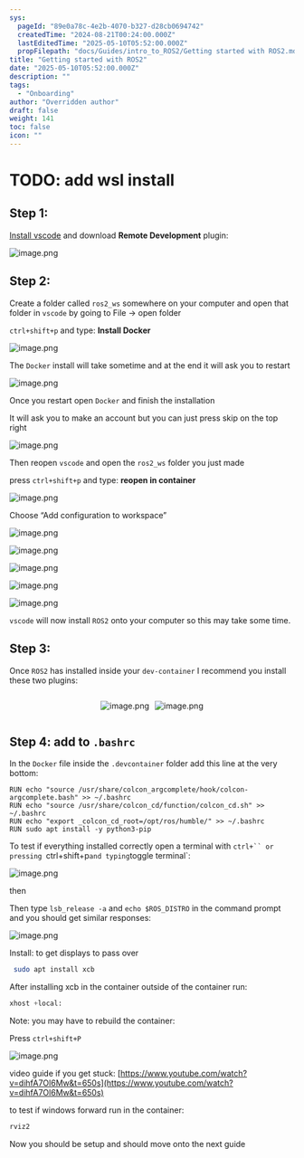 ```yaml
---
sys:
  pageId: "89e0a78c-4e2b-4070-b327-d28cb0694742"
  createdTime: "2024-08-21T00:24:00.000Z"
  lastEditedTime: "2025-05-10T05:52:00.000Z"
  propFilepath: "docs/Guides/intro_to_ROS2/Getting started with ROS2.md"
title: "Getting started with ROS2"
date: "2025-05-10T05:52:00.000Z"
description: ""
tags:
  - "Onboarding"
author: "Overridden author"
draft: false
weight: 141
toc: false
icon: ""
---
```


# TODO: add wsl install

## Step 1:

[Install vscode](https://code.visualstudio.com/download) and download **Remote Development** plugin:

![image.png](https://prod-files-secure.s3.us-west-2.amazonaws.com/d518164a-d88e-44d1-a4ee-3adb3bd8bce0/efb52993-1881-4a40-b95e-6f020334f022/image.png?X-Amz-Algorithm=AWS4-HMAC-SHA256&X-Amz-Content-Sha256=UNSIGNED-PAYLOAD&X-Amz-Credential=ASIAZI2LB466UNCIN2I7%2F20250719%2Fus-west-2%2Fs3%2Faws4_request&X-Amz-Date=20250719T070915Z&X-Amz-Expires=3600&X-Amz-Security-Token=IQoJb3JpZ2luX2VjEIX%2F%2F%2F%2F%2F%2F%2F%2F%2F%2FwEaCXVzLXdlc3QtMiJHMEUCIA6D0Smf6l61RQNBPspxbye7FsAJ%2FB87BE3soNGJ5VGjAiEA%2BvcyzQ0NkIb3AGjQChTfdAeUPx%2FjCMPKZ6J9VzINvv4qiAQInv%2F%2F%2F%2F%2F%2F%2F%2F%2F%2FARAAGgw2Mzc0MjMxODM4MDUiDBXs1tbCYoui5xGVACrcA2M3UctNFuxvKc8EX2JKymfmdg96%2BjPkgUStz4AQ8Nke41sa5xEc6g1qUhQBIje%2FMG2iVsU9TMc0FvgGipadrhhOqRc6FY1ebQT%2BwCVMPbab%2BmvDOmZL%2Bl4xh9H0oqcU40ABkzTLguYyuwoo1hIX%2Fs2vCtrZ2nFcesB4J6hSWhCeJYRgsoJlkOnN%2Bh9mmABXu244qk0A%2BaDkl2uBCNLeTDDEj5MGzXfBpl8hXEnRdMKw3EUD5R4qbjprMXbh4bcfYaTkV%2B5pW%2B6r3ukDB8N0O1cjZg%2Bz6waYwry79%2F4Zfw5jr%2BV5%2BXSv5SnVDYW9sZlJ0RRZmRaFulDvcvhJCkjE5rfg2T6PmYRYb%2BGnvVZ%2BagXBRHAPPI2B1%2BAnf8dP3m39tnc0v2VWzpBwc1Sn87nF91xKR6PWF%2BXIzlW3PyVJCQyQX4U%2Bd6R1neQrlj64FJBxZXOdMYXOVu7adgfg98HFDF5Me3rWSVZJAU0c0yTSQPIKoD5MM9K8Jyqd8RJhKBJJWwWIusvx5iqhdnWMdMzHsa8FP3Xez0jTDozXhCXQuChLPS8u4mvuBduNkPI7KYzbjSc93%2FiExNbHWDNO6M%2BfAio8HDDqN%2Bhg1V0v5ns1aqAp8YUK7ZhMzvk9rHKzMPfF7MMGOqUBKsJGFf0MpDoXaZMIBE1O24%2BMLcg69zh%2FGQe0H4Jbc%2BrQ24P8ho8pbbNsEOs2PVGPaG1gTFyGsUgqtJyPSrWndyDGtiLB5bycGM3UlSonaRdINbZ%2FQE%2FxhjcUt%2FS6Hsgd2TOCBypZJV6SQW%2F%2FjDytZ91YGogaWw4DYvz40A49FdlC%2B6KIh14xZgwoRQVKqbgM2sGHhQIixd%2B7J5glCfaHZyKnpwxY&X-Amz-Signature=c03dbbb5ccdac67861a96b01578aae23e8bca0bc7d60ba8f4faa5ffb6150c653&X-Amz-SignedHeaders=host&x-amz-checksum-mode=ENABLED&x-id=GetObject)

## Step 2:

Create a folder called `ros2_ws` somewhere on your computer and open that folder in `vscode` by going to File → open folder 

`ctrl+shift+p` and type: **Install Docker**

![image.png](https://prod-files-secure.s3.us-west-2.amazonaws.com/d518164a-d88e-44d1-a4ee-3adb3bd8bce0/2269dc0e-1cd5-47ff-bceb-c04ad9b2eab0/image.png?X-Amz-Algorithm=AWS4-HMAC-SHA256&X-Amz-Content-Sha256=UNSIGNED-PAYLOAD&X-Amz-Credential=ASIAZI2LB466UNCIN2I7%2F20250719%2Fus-west-2%2Fs3%2Faws4_request&X-Amz-Date=20250719T070915Z&X-Amz-Expires=3600&X-Amz-Security-Token=IQoJb3JpZ2luX2VjEIX%2F%2F%2F%2F%2F%2F%2F%2F%2F%2FwEaCXVzLXdlc3QtMiJHMEUCIA6D0Smf6l61RQNBPspxbye7FsAJ%2FB87BE3soNGJ5VGjAiEA%2BvcyzQ0NkIb3AGjQChTfdAeUPx%2FjCMPKZ6J9VzINvv4qiAQInv%2F%2F%2F%2F%2F%2F%2F%2F%2F%2FARAAGgw2Mzc0MjMxODM4MDUiDBXs1tbCYoui5xGVACrcA2M3UctNFuxvKc8EX2JKymfmdg96%2BjPkgUStz4AQ8Nke41sa5xEc6g1qUhQBIje%2FMG2iVsU9TMc0FvgGipadrhhOqRc6FY1ebQT%2BwCVMPbab%2BmvDOmZL%2Bl4xh9H0oqcU40ABkzTLguYyuwoo1hIX%2Fs2vCtrZ2nFcesB4J6hSWhCeJYRgsoJlkOnN%2Bh9mmABXu244qk0A%2BaDkl2uBCNLeTDDEj5MGzXfBpl8hXEnRdMKw3EUD5R4qbjprMXbh4bcfYaTkV%2B5pW%2B6r3ukDB8N0O1cjZg%2Bz6waYwry79%2F4Zfw5jr%2BV5%2BXSv5SnVDYW9sZlJ0RRZmRaFulDvcvhJCkjE5rfg2T6PmYRYb%2BGnvVZ%2BagXBRHAPPI2B1%2BAnf8dP3m39tnc0v2VWzpBwc1Sn87nF91xKR6PWF%2BXIzlW3PyVJCQyQX4U%2Bd6R1neQrlj64FJBxZXOdMYXOVu7adgfg98HFDF5Me3rWSVZJAU0c0yTSQPIKoD5MM9K8Jyqd8RJhKBJJWwWIusvx5iqhdnWMdMzHsa8FP3Xez0jTDozXhCXQuChLPS8u4mvuBduNkPI7KYzbjSc93%2FiExNbHWDNO6M%2BfAio8HDDqN%2Bhg1V0v5ns1aqAp8YUK7ZhMzvk9rHKzMPfF7MMGOqUBKsJGFf0MpDoXaZMIBE1O24%2BMLcg69zh%2FGQe0H4Jbc%2BrQ24P8ho8pbbNsEOs2PVGPaG1gTFyGsUgqtJyPSrWndyDGtiLB5bycGM3UlSonaRdINbZ%2FQE%2FxhjcUt%2FS6Hsgd2TOCBypZJV6SQW%2F%2FjDytZ91YGogaWw4DYvz40A49FdlC%2B6KIh14xZgwoRQVKqbgM2sGHhQIixd%2B7J5glCfaHZyKnpwxY&X-Amz-Signature=efd10f6f36f2d556fcb5bf9b779493d191d4364f069b379dabe995e3f9269aab&X-Amz-SignedHeaders=host&x-amz-checksum-mode=ENABLED&x-id=GetObject)

The `Docker` install will take sometime and at the end it will ask you to restart

![image.png](https://prod-files-secure.s3.us-west-2.amazonaws.com/d518164a-d88e-44d1-a4ee-3adb3bd8bce0/ed233f78-be33-4b1f-b89c-9c346c0e961e/image.png?X-Amz-Algorithm=AWS4-HMAC-SHA256&X-Amz-Content-Sha256=UNSIGNED-PAYLOAD&X-Amz-Credential=ASIAZI2LB466UNCIN2I7%2F20250719%2Fus-west-2%2Fs3%2Faws4_request&X-Amz-Date=20250719T070915Z&X-Amz-Expires=3600&X-Amz-Security-Token=IQoJb3JpZ2luX2VjEIX%2F%2F%2F%2F%2F%2F%2F%2F%2F%2FwEaCXVzLXdlc3QtMiJHMEUCIA6D0Smf6l61RQNBPspxbye7FsAJ%2FB87BE3soNGJ5VGjAiEA%2BvcyzQ0NkIb3AGjQChTfdAeUPx%2FjCMPKZ6J9VzINvv4qiAQInv%2F%2F%2F%2F%2F%2F%2F%2F%2F%2FARAAGgw2Mzc0MjMxODM4MDUiDBXs1tbCYoui5xGVACrcA2M3UctNFuxvKc8EX2JKymfmdg96%2BjPkgUStz4AQ8Nke41sa5xEc6g1qUhQBIje%2FMG2iVsU9TMc0FvgGipadrhhOqRc6FY1ebQT%2BwCVMPbab%2BmvDOmZL%2Bl4xh9H0oqcU40ABkzTLguYyuwoo1hIX%2Fs2vCtrZ2nFcesB4J6hSWhCeJYRgsoJlkOnN%2Bh9mmABXu244qk0A%2BaDkl2uBCNLeTDDEj5MGzXfBpl8hXEnRdMKw3EUD5R4qbjprMXbh4bcfYaTkV%2B5pW%2B6r3ukDB8N0O1cjZg%2Bz6waYwry79%2F4Zfw5jr%2BV5%2BXSv5SnVDYW9sZlJ0RRZmRaFulDvcvhJCkjE5rfg2T6PmYRYb%2BGnvVZ%2BagXBRHAPPI2B1%2BAnf8dP3m39tnc0v2VWzpBwc1Sn87nF91xKR6PWF%2BXIzlW3PyVJCQyQX4U%2Bd6R1neQrlj64FJBxZXOdMYXOVu7adgfg98HFDF5Me3rWSVZJAU0c0yTSQPIKoD5MM9K8Jyqd8RJhKBJJWwWIusvx5iqhdnWMdMzHsa8FP3Xez0jTDozXhCXQuChLPS8u4mvuBduNkPI7KYzbjSc93%2FiExNbHWDNO6M%2BfAio8HDDqN%2Bhg1V0v5ns1aqAp8YUK7ZhMzvk9rHKzMPfF7MMGOqUBKsJGFf0MpDoXaZMIBE1O24%2BMLcg69zh%2FGQe0H4Jbc%2BrQ24P8ho8pbbNsEOs2PVGPaG1gTFyGsUgqtJyPSrWndyDGtiLB5bycGM3UlSonaRdINbZ%2FQE%2FxhjcUt%2FS6Hsgd2TOCBypZJV6SQW%2F%2FjDytZ91YGogaWw4DYvz40A49FdlC%2B6KIh14xZgwoRQVKqbgM2sGHhQIixd%2B7J5glCfaHZyKnpwxY&X-Amz-Signature=3baa9fdf6724c47ded5a3b59c03c847ccc61c16664578335b07388dae768e347&X-Amz-SignedHeaders=host&x-amz-checksum-mode=ENABLED&x-id=GetObject)

Once you restart open `Docker` and finish the installation

It will ask you to make an account but you can just press skip on the top right

![image.png](https://prod-files-secure.s3.us-west-2.amazonaws.com/d518164a-d88e-44d1-a4ee-3adb3bd8bce0/21010ad9-1659-4fd9-9f59-9932a09b2a3d/image.png?X-Amz-Algorithm=AWS4-HMAC-SHA256&X-Amz-Content-Sha256=UNSIGNED-PAYLOAD&X-Amz-Credential=ASIAZI2LB466UNCIN2I7%2F20250719%2Fus-west-2%2Fs3%2Faws4_request&X-Amz-Date=20250719T070915Z&X-Amz-Expires=3600&X-Amz-Security-Token=IQoJb3JpZ2luX2VjEIX%2F%2F%2F%2F%2F%2F%2F%2F%2F%2FwEaCXVzLXdlc3QtMiJHMEUCIA6D0Smf6l61RQNBPspxbye7FsAJ%2FB87BE3soNGJ5VGjAiEA%2BvcyzQ0NkIb3AGjQChTfdAeUPx%2FjCMPKZ6J9VzINvv4qiAQInv%2F%2F%2F%2F%2F%2F%2F%2F%2F%2FARAAGgw2Mzc0MjMxODM4MDUiDBXs1tbCYoui5xGVACrcA2M3UctNFuxvKc8EX2JKymfmdg96%2BjPkgUStz4AQ8Nke41sa5xEc6g1qUhQBIje%2FMG2iVsU9TMc0FvgGipadrhhOqRc6FY1ebQT%2BwCVMPbab%2BmvDOmZL%2Bl4xh9H0oqcU40ABkzTLguYyuwoo1hIX%2Fs2vCtrZ2nFcesB4J6hSWhCeJYRgsoJlkOnN%2Bh9mmABXu244qk0A%2BaDkl2uBCNLeTDDEj5MGzXfBpl8hXEnRdMKw3EUD5R4qbjprMXbh4bcfYaTkV%2B5pW%2B6r3ukDB8N0O1cjZg%2Bz6waYwry79%2F4Zfw5jr%2BV5%2BXSv5SnVDYW9sZlJ0RRZmRaFulDvcvhJCkjE5rfg2T6PmYRYb%2BGnvVZ%2BagXBRHAPPI2B1%2BAnf8dP3m39tnc0v2VWzpBwc1Sn87nF91xKR6PWF%2BXIzlW3PyVJCQyQX4U%2Bd6R1neQrlj64FJBxZXOdMYXOVu7adgfg98HFDF5Me3rWSVZJAU0c0yTSQPIKoD5MM9K8Jyqd8RJhKBJJWwWIusvx5iqhdnWMdMzHsa8FP3Xez0jTDozXhCXQuChLPS8u4mvuBduNkPI7KYzbjSc93%2FiExNbHWDNO6M%2BfAio8HDDqN%2Bhg1V0v5ns1aqAp8YUK7ZhMzvk9rHKzMPfF7MMGOqUBKsJGFf0MpDoXaZMIBE1O24%2BMLcg69zh%2FGQe0H4Jbc%2BrQ24P8ho8pbbNsEOs2PVGPaG1gTFyGsUgqtJyPSrWndyDGtiLB5bycGM3UlSonaRdINbZ%2FQE%2FxhjcUt%2FS6Hsgd2TOCBypZJV6SQW%2F%2FjDytZ91YGogaWw4DYvz40A49FdlC%2B6KIh14xZgwoRQVKqbgM2sGHhQIixd%2B7J5glCfaHZyKnpwxY&X-Amz-Signature=0c93f65da468bae864ae84d1f0888d780fe1edeac5fb85bff642e919992c5ea6&X-Amz-SignedHeaders=host&x-amz-checksum-mode=ENABLED&x-id=GetObject)

Then reopen `vscode` and open the `ros2_ws` folder you just made

press `ctrl+shift+p` and type: **reopen in container**

![image.png](https://prod-files-secure.s3.us-west-2.amazonaws.com/d518164a-d88e-44d1-a4ee-3adb3bd8bce0/4e93b8c2-41ad-488c-8095-c74205196118/image.png?X-Amz-Algorithm=AWS4-HMAC-SHA256&X-Amz-Content-Sha256=UNSIGNED-PAYLOAD&X-Amz-Credential=ASIAZI2LB466UNCIN2I7%2F20250719%2Fus-west-2%2Fs3%2Faws4_request&X-Amz-Date=20250719T070915Z&X-Amz-Expires=3600&X-Amz-Security-Token=IQoJb3JpZ2luX2VjEIX%2F%2F%2F%2F%2F%2F%2F%2F%2F%2FwEaCXVzLXdlc3QtMiJHMEUCIA6D0Smf6l61RQNBPspxbye7FsAJ%2FB87BE3soNGJ5VGjAiEA%2BvcyzQ0NkIb3AGjQChTfdAeUPx%2FjCMPKZ6J9VzINvv4qiAQInv%2F%2F%2F%2F%2F%2F%2F%2F%2F%2FARAAGgw2Mzc0MjMxODM4MDUiDBXs1tbCYoui5xGVACrcA2M3UctNFuxvKc8EX2JKymfmdg96%2BjPkgUStz4AQ8Nke41sa5xEc6g1qUhQBIje%2FMG2iVsU9TMc0FvgGipadrhhOqRc6FY1ebQT%2BwCVMPbab%2BmvDOmZL%2Bl4xh9H0oqcU40ABkzTLguYyuwoo1hIX%2Fs2vCtrZ2nFcesB4J6hSWhCeJYRgsoJlkOnN%2Bh9mmABXu244qk0A%2BaDkl2uBCNLeTDDEj5MGzXfBpl8hXEnRdMKw3EUD5R4qbjprMXbh4bcfYaTkV%2B5pW%2B6r3ukDB8N0O1cjZg%2Bz6waYwry79%2F4Zfw5jr%2BV5%2BXSv5SnVDYW9sZlJ0RRZmRaFulDvcvhJCkjE5rfg2T6PmYRYb%2BGnvVZ%2BagXBRHAPPI2B1%2BAnf8dP3m39tnc0v2VWzpBwc1Sn87nF91xKR6PWF%2BXIzlW3PyVJCQyQX4U%2Bd6R1neQrlj64FJBxZXOdMYXOVu7adgfg98HFDF5Me3rWSVZJAU0c0yTSQPIKoD5MM9K8Jyqd8RJhKBJJWwWIusvx5iqhdnWMdMzHsa8FP3Xez0jTDozXhCXQuChLPS8u4mvuBduNkPI7KYzbjSc93%2FiExNbHWDNO6M%2BfAio8HDDqN%2Bhg1V0v5ns1aqAp8YUK7ZhMzvk9rHKzMPfF7MMGOqUBKsJGFf0MpDoXaZMIBE1O24%2BMLcg69zh%2FGQe0H4Jbc%2BrQ24P8ho8pbbNsEOs2PVGPaG1gTFyGsUgqtJyPSrWndyDGtiLB5bycGM3UlSonaRdINbZ%2FQE%2FxhjcUt%2FS6Hsgd2TOCBypZJV6SQW%2F%2FjDytZ91YGogaWw4DYvz40A49FdlC%2B6KIh14xZgwoRQVKqbgM2sGHhQIixd%2B7J5glCfaHZyKnpwxY&X-Amz-Signature=1312cc352367b69903339f4057670a923f701d8f941fdf07ecae0e8cadcf2207&X-Amz-SignedHeaders=host&x-amz-checksum-mode=ENABLED&x-id=GetObject)

Choose “Add configuration to workspace”

![image.png](https://prod-files-secure.s3.us-west-2.amazonaws.com/d518164a-d88e-44d1-a4ee-3adb3bd8bce0/9560b282-5060-4989-ba37-97e7b2c22476/image.png?X-Amz-Algorithm=AWS4-HMAC-SHA256&X-Amz-Content-Sha256=UNSIGNED-PAYLOAD&X-Amz-Credential=ASIAZI2LB466UNCIN2I7%2F20250719%2Fus-west-2%2Fs3%2Faws4_request&X-Amz-Date=20250719T070915Z&X-Amz-Expires=3600&X-Amz-Security-Token=IQoJb3JpZ2luX2VjEIX%2F%2F%2F%2F%2F%2F%2F%2F%2F%2FwEaCXVzLXdlc3QtMiJHMEUCIA6D0Smf6l61RQNBPspxbye7FsAJ%2FB87BE3soNGJ5VGjAiEA%2BvcyzQ0NkIb3AGjQChTfdAeUPx%2FjCMPKZ6J9VzINvv4qiAQInv%2F%2F%2F%2F%2F%2F%2F%2F%2F%2FARAAGgw2Mzc0MjMxODM4MDUiDBXs1tbCYoui5xGVACrcA2M3UctNFuxvKc8EX2JKymfmdg96%2BjPkgUStz4AQ8Nke41sa5xEc6g1qUhQBIje%2FMG2iVsU9TMc0FvgGipadrhhOqRc6FY1ebQT%2BwCVMPbab%2BmvDOmZL%2Bl4xh9H0oqcU40ABkzTLguYyuwoo1hIX%2Fs2vCtrZ2nFcesB4J6hSWhCeJYRgsoJlkOnN%2Bh9mmABXu244qk0A%2BaDkl2uBCNLeTDDEj5MGzXfBpl8hXEnRdMKw3EUD5R4qbjprMXbh4bcfYaTkV%2B5pW%2B6r3ukDB8N0O1cjZg%2Bz6waYwry79%2F4Zfw5jr%2BV5%2BXSv5SnVDYW9sZlJ0RRZmRaFulDvcvhJCkjE5rfg2T6PmYRYb%2BGnvVZ%2BagXBRHAPPI2B1%2BAnf8dP3m39tnc0v2VWzpBwc1Sn87nF91xKR6PWF%2BXIzlW3PyVJCQyQX4U%2Bd6R1neQrlj64FJBxZXOdMYXOVu7adgfg98HFDF5Me3rWSVZJAU0c0yTSQPIKoD5MM9K8Jyqd8RJhKBJJWwWIusvx5iqhdnWMdMzHsa8FP3Xez0jTDozXhCXQuChLPS8u4mvuBduNkPI7KYzbjSc93%2FiExNbHWDNO6M%2BfAio8HDDqN%2Bhg1V0v5ns1aqAp8YUK7ZhMzvk9rHKzMPfF7MMGOqUBKsJGFf0MpDoXaZMIBE1O24%2BMLcg69zh%2FGQe0H4Jbc%2BrQ24P8ho8pbbNsEOs2PVGPaG1gTFyGsUgqtJyPSrWndyDGtiLB5bycGM3UlSonaRdINbZ%2FQE%2FxhjcUt%2FS6Hsgd2TOCBypZJV6SQW%2F%2FjDytZ91YGogaWw4DYvz40A49FdlC%2B6KIh14xZgwoRQVKqbgM2sGHhQIixd%2B7J5glCfaHZyKnpwxY&X-Amz-Signature=76126f7620b3f47676e63f3d292053aa4f4abea64f63daefbbbd1c199ab059b0&X-Amz-SignedHeaders=host&x-amz-checksum-mode=ENABLED&x-id=GetObject)

![image.png](https://prod-files-secure.s3.us-west-2.amazonaws.com/d518164a-d88e-44d1-a4ee-3adb3bd8bce0/2ee63f81-886b-48e8-a553-dc6e5eac99e4/image.png?X-Amz-Algorithm=AWS4-HMAC-SHA256&X-Amz-Content-Sha256=UNSIGNED-PAYLOAD&X-Amz-Credential=ASIAZI2LB466UNCIN2I7%2F20250719%2Fus-west-2%2Fs3%2Faws4_request&X-Amz-Date=20250719T070915Z&X-Amz-Expires=3600&X-Amz-Security-Token=IQoJb3JpZ2luX2VjEIX%2F%2F%2F%2F%2F%2F%2F%2F%2F%2FwEaCXVzLXdlc3QtMiJHMEUCIA6D0Smf6l61RQNBPspxbye7FsAJ%2FB87BE3soNGJ5VGjAiEA%2BvcyzQ0NkIb3AGjQChTfdAeUPx%2FjCMPKZ6J9VzINvv4qiAQInv%2F%2F%2F%2F%2F%2F%2F%2F%2F%2FARAAGgw2Mzc0MjMxODM4MDUiDBXs1tbCYoui5xGVACrcA2M3UctNFuxvKc8EX2JKymfmdg96%2BjPkgUStz4AQ8Nke41sa5xEc6g1qUhQBIje%2FMG2iVsU9TMc0FvgGipadrhhOqRc6FY1ebQT%2BwCVMPbab%2BmvDOmZL%2Bl4xh9H0oqcU40ABkzTLguYyuwoo1hIX%2Fs2vCtrZ2nFcesB4J6hSWhCeJYRgsoJlkOnN%2Bh9mmABXu244qk0A%2BaDkl2uBCNLeTDDEj5MGzXfBpl8hXEnRdMKw3EUD5R4qbjprMXbh4bcfYaTkV%2B5pW%2B6r3ukDB8N0O1cjZg%2Bz6waYwry79%2F4Zfw5jr%2BV5%2BXSv5SnVDYW9sZlJ0RRZmRaFulDvcvhJCkjE5rfg2T6PmYRYb%2BGnvVZ%2BagXBRHAPPI2B1%2BAnf8dP3m39tnc0v2VWzpBwc1Sn87nF91xKR6PWF%2BXIzlW3PyVJCQyQX4U%2Bd6R1neQrlj64FJBxZXOdMYXOVu7adgfg98HFDF5Me3rWSVZJAU0c0yTSQPIKoD5MM9K8Jyqd8RJhKBJJWwWIusvx5iqhdnWMdMzHsa8FP3Xez0jTDozXhCXQuChLPS8u4mvuBduNkPI7KYzbjSc93%2FiExNbHWDNO6M%2BfAio8HDDqN%2Bhg1V0v5ns1aqAp8YUK7ZhMzvk9rHKzMPfF7MMGOqUBKsJGFf0MpDoXaZMIBE1O24%2BMLcg69zh%2FGQe0H4Jbc%2BrQ24P8ho8pbbNsEOs2PVGPaG1gTFyGsUgqtJyPSrWndyDGtiLB5bycGM3UlSonaRdINbZ%2FQE%2FxhjcUt%2FS6Hsgd2TOCBypZJV6SQW%2F%2FjDytZ91YGogaWw4DYvz40A49FdlC%2B6KIh14xZgwoRQVKqbgM2sGHhQIixd%2B7J5glCfaHZyKnpwxY&X-Amz-Signature=125971f3e05552ade131f6fd141ce28dc848b3f8ce2832506d6e715ba89806ce&X-Amz-SignedHeaders=host&x-amz-checksum-mode=ENABLED&x-id=GetObject)

![image.png](https://prod-files-secure.s3.us-west-2.amazonaws.com/d518164a-d88e-44d1-a4ee-3adb3bd8bce0/ae1580b2-b048-407e-aed9-b584224a7a04/image.png?X-Amz-Algorithm=AWS4-HMAC-SHA256&X-Amz-Content-Sha256=UNSIGNED-PAYLOAD&X-Amz-Credential=ASIAZI2LB466UNCIN2I7%2F20250719%2Fus-west-2%2Fs3%2Faws4_request&X-Amz-Date=20250719T070915Z&X-Amz-Expires=3600&X-Amz-Security-Token=IQoJb3JpZ2luX2VjEIX%2F%2F%2F%2F%2F%2F%2F%2F%2F%2FwEaCXVzLXdlc3QtMiJHMEUCIA6D0Smf6l61RQNBPspxbye7FsAJ%2FB87BE3soNGJ5VGjAiEA%2BvcyzQ0NkIb3AGjQChTfdAeUPx%2FjCMPKZ6J9VzINvv4qiAQInv%2F%2F%2F%2F%2F%2F%2F%2F%2F%2FARAAGgw2Mzc0MjMxODM4MDUiDBXs1tbCYoui5xGVACrcA2M3UctNFuxvKc8EX2JKymfmdg96%2BjPkgUStz4AQ8Nke41sa5xEc6g1qUhQBIje%2FMG2iVsU9TMc0FvgGipadrhhOqRc6FY1ebQT%2BwCVMPbab%2BmvDOmZL%2Bl4xh9H0oqcU40ABkzTLguYyuwoo1hIX%2Fs2vCtrZ2nFcesB4J6hSWhCeJYRgsoJlkOnN%2Bh9mmABXu244qk0A%2BaDkl2uBCNLeTDDEj5MGzXfBpl8hXEnRdMKw3EUD5R4qbjprMXbh4bcfYaTkV%2B5pW%2B6r3ukDB8N0O1cjZg%2Bz6waYwry79%2F4Zfw5jr%2BV5%2BXSv5SnVDYW9sZlJ0RRZmRaFulDvcvhJCkjE5rfg2T6PmYRYb%2BGnvVZ%2BagXBRHAPPI2B1%2BAnf8dP3m39tnc0v2VWzpBwc1Sn87nF91xKR6PWF%2BXIzlW3PyVJCQyQX4U%2Bd6R1neQrlj64FJBxZXOdMYXOVu7adgfg98HFDF5Me3rWSVZJAU0c0yTSQPIKoD5MM9K8Jyqd8RJhKBJJWwWIusvx5iqhdnWMdMzHsa8FP3Xez0jTDozXhCXQuChLPS8u4mvuBduNkPI7KYzbjSc93%2FiExNbHWDNO6M%2BfAio8HDDqN%2Bhg1V0v5ns1aqAp8YUK7ZhMzvk9rHKzMPfF7MMGOqUBKsJGFf0MpDoXaZMIBE1O24%2BMLcg69zh%2FGQe0H4Jbc%2BrQ24P8ho8pbbNsEOs2PVGPaG1gTFyGsUgqtJyPSrWndyDGtiLB5bycGM3UlSonaRdINbZ%2FQE%2FxhjcUt%2FS6Hsgd2TOCBypZJV6SQW%2F%2FjDytZ91YGogaWw4DYvz40A49FdlC%2B6KIh14xZgwoRQVKqbgM2sGHhQIixd%2B7J5glCfaHZyKnpwxY&X-Amz-Signature=4c3f50dc61eaa3c09ef9b9053685aadd8b960695cae8f3087bcd7a25650bcf0e&X-Amz-SignedHeaders=host&x-amz-checksum-mode=ENABLED&x-id=GetObject)

![image.png](https://prod-files-secure.s3.us-west-2.amazonaws.com/d518164a-d88e-44d1-a4ee-3adb3bd8bce0/53255b28-f75e-430f-b9e3-c0ac8577e42b/image.png?X-Amz-Algorithm=AWS4-HMAC-SHA256&X-Amz-Content-Sha256=UNSIGNED-PAYLOAD&X-Amz-Credential=ASIAZI2LB466UNCIN2I7%2F20250719%2Fus-west-2%2Fs3%2Faws4_request&X-Amz-Date=20250719T070915Z&X-Amz-Expires=3600&X-Amz-Security-Token=IQoJb3JpZ2luX2VjEIX%2F%2F%2F%2F%2F%2F%2F%2F%2F%2FwEaCXVzLXdlc3QtMiJHMEUCIA6D0Smf6l61RQNBPspxbye7FsAJ%2FB87BE3soNGJ5VGjAiEA%2BvcyzQ0NkIb3AGjQChTfdAeUPx%2FjCMPKZ6J9VzINvv4qiAQInv%2F%2F%2F%2F%2F%2F%2F%2F%2F%2FARAAGgw2Mzc0MjMxODM4MDUiDBXs1tbCYoui5xGVACrcA2M3UctNFuxvKc8EX2JKymfmdg96%2BjPkgUStz4AQ8Nke41sa5xEc6g1qUhQBIje%2FMG2iVsU9TMc0FvgGipadrhhOqRc6FY1ebQT%2BwCVMPbab%2BmvDOmZL%2Bl4xh9H0oqcU40ABkzTLguYyuwoo1hIX%2Fs2vCtrZ2nFcesB4J6hSWhCeJYRgsoJlkOnN%2Bh9mmABXu244qk0A%2BaDkl2uBCNLeTDDEj5MGzXfBpl8hXEnRdMKw3EUD5R4qbjprMXbh4bcfYaTkV%2B5pW%2B6r3ukDB8N0O1cjZg%2Bz6waYwry79%2F4Zfw5jr%2BV5%2BXSv5SnVDYW9sZlJ0RRZmRaFulDvcvhJCkjE5rfg2T6PmYRYb%2BGnvVZ%2BagXBRHAPPI2B1%2BAnf8dP3m39tnc0v2VWzpBwc1Sn87nF91xKR6PWF%2BXIzlW3PyVJCQyQX4U%2Bd6R1neQrlj64FJBxZXOdMYXOVu7adgfg98HFDF5Me3rWSVZJAU0c0yTSQPIKoD5MM9K8Jyqd8RJhKBJJWwWIusvx5iqhdnWMdMzHsa8FP3Xez0jTDozXhCXQuChLPS8u4mvuBduNkPI7KYzbjSc93%2FiExNbHWDNO6M%2BfAio8HDDqN%2Bhg1V0v5ns1aqAp8YUK7ZhMzvk9rHKzMPfF7MMGOqUBKsJGFf0MpDoXaZMIBE1O24%2BMLcg69zh%2FGQe0H4Jbc%2BrQ24P8ho8pbbNsEOs2PVGPaG1gTFyGsUgqtJyPSrWndyDGtiLB5bycGM3UlSonaRdINbZ%2FQE%2FxhjcUt%2FS6Hsgd2TOCBypZJV6SQW%2F%2FjDytZ91YGogaWw4DYvz40A49FdlC%2B6KIh14xZgwoRQVKqbgM2sGHhQIixd%2B7J5glCfaHZyKnpwxY&X-Amz-Signature=49d128dd804cd7cf93da5e59734fee7a97666700e54b7034f064c705b3b6e16b&X-Amz-SignedHeaders=host&x-amz-checksum-mode=ENABLED&x-id=GetObject)

![image.png](https://prod-files-secure.s3.us-west-2.amazonaws.com/d518164a-d88e-44d1-a4ee-3adb3bd8bce0/7c562767-5af9-4ffb-97d1-327bcdf4ee00/image.png?X-Amz-Algorithm=AWS4-HMAC-SHA256&X-Amz-Content-Sha256=UNSIGNED-PAYLOAD&X-Amz-Credential=ASIAZI2LB466UNCIN2I7%2F20250719%2Fus-west-2%2Fs3%2Faws4_request&X-Amz-Date=20250719T070915Z&X-Amz-Expires=3600&X-Amz-Security-Token=IQoJb3JpZ2luX2VjEIX%2F%2F%2F%2F%2F%2F%2F%2F%2F%2FwEaCXVzLXdlc3QtMiJHMEUCIA6D0Smf6l61RQNBPspxbye7FsAJ%2FB87BE3soNGJ5VGjAiEA%2BvcyzQ0NkIb3AGjQChTfdAeUPx%2FjCMPKZ6J9VzINvv4qiAQInv%2F%2F%2F%2F%2F%2F%2F%2F%2F%2FARAAGgw2Mzc0MjMxODM4MDUiDBXs1tbCYoui5xGVACrcA2M3UctNFuxvKc8EX2JKymfmdg96%2BjPkgUStz4AQ8Nke41sa5xEc6g1qUhQBIje%2FMG2iVsU9TMc0FvgGipadrhhOqRc6FY1ebQT%2BwCVMPbab%2BmvDOmZL%2Bl4xh9H0oqcU40ABkzTLguYyuwoo1hIX%2Fs2vCtrZ2nFcesB4J6hSWhCeJYRgsoJlkOnN%2Bh9mmABXu244qk0A%2BaDkl2uBCNLeTDDEj5MGzXfBpl8hXEnRdMKw3EUD5R4qbjprMXbh4bcfYaTkV%2B5pW%2B6r3ukDB8N0O1cjZg%2Bz6waYwry79%2F4Zfw5jr%2BV5%2BXSv5SnVDYW9sZlJ0RRZmRaFulDvcvhJCkjE5rfg2T6PmYRYb%2BGnvVZ%2BagXBRHAPPI2B1%2BAnf8dP3m39tnc0v2VWzpBwc1Sn87nF91xKR6PWF%2BXIzlW3PyVJCQyQX4U%2Bd6R1neQrlj64FJBxZXOdMYXOVu7adgfg98HFDF5Me3rWSVZJAU0c0yTSQPIKoD5MM9K8Jyqd8RJhKBJJWwWIusvx5iqhdnWMdMzHsa8FP3Xez0jTDozXhCXQuChLPS8u4mvuBduNkPI7KYzbjSc93%2FiExNbHWDNO6M%2BfAio8HDDqN%2Bhg1V0v5ns1aqAp8YUK7ZhMzvk9rHKzMPfF7MMGOqUBKsJGFf0MpDoXaZMIBE1O24%2BMLcg69zh%2FGQe0H4Jbc%2BrQ24P8ho8pbbNsEOs2PVGPaG1gTFyGsUgqtJyPSrWndyDGtiLB5bycGM3UlSonaRdINbZ%2FQE%2FxhjcUt%2FS6Hsgd2TOCBypZJV6SQW%2F%2FjDytZ91YGogaWw4DYvz40A49FdlC%2B6KIh14xZgwoRQVKqbgM2sGHhQIixd%2B7J5glCfaHZyKnpwxY&X-Amz-Signature=cdff00e4624dd8b225fc8e2a09c69948fe376c103139d11d7e5410e409cfb47e&X-Amz-SignedHeaders=host&x-amz-checksum-mode=ENABLED&x-id=GetObject)

`vscode` will now install `ROS2` onto your computer so this may take some time.

## Step 3:

Once `ROS2` has installed inside your `dev-container` I recommend you install these two plugins:

<div style="display: flex;flex-direction: row; column-gap:10px; max-width: 630px;justify-content: center;">
<div>

![image.png](https://prod-files-secure.s3.us-west-2.amazonaws.com/d518164a-d88e-44d1-a4ee-3adb3bd8bce0/3fc3d550-5a54-4ba1-ba6b-faa01cdb7369/image.png?X-Amz-Algorithm=AWS4-HMAC-SHA256&X-Amz-Content-Sha256=UNSIGNED-PAYLOAD&X-Amz-Credential=ASIAZI2LB466ULBIB5IO%2F20250719%2Fus-west-2%2Fs3%2Faws4_request&X-Amz-Date=20250719T070917Z&X-Amz-Expires=3600&X-Amz-Security-Token=IQoJb3JpZ2luX2VjEIX%2F%2F%2F%2F%2F%2F%2F%2F%2F%2FwEaCXVzLXdlc3QtMiJHMEUCIQCalcAjQc4XwEEv8zbNi7hOHHIRIdQkaWyVr9IDozTuywIgKOArJjpy6umbJR9cGDjgfj8Yvp8jWQa%2BpYfF8GC6N0UqiAQInv%2F%2F%2F%2F%2F%2F%2F%2F%2F%2FARAAGgw2Mzc0MjMxODM4MDUiDFojNTdefI%2Bvgs0ybircA48gx8oCQgfN6aW%2BpDCHbYYGMwssuih3XW6ZkXWpzfJwzKD7dI%2BkZqpCjIcC6aMjxco%2Bf3NB1IY8bwhJgaodCBnn1rX5DKzroRnEVH4ouGziTpJVh1sRTJexwfSPdeOorfb3OTGXd7nyEJbncwfHzGQLkOwSLoVKprfRuDKdEu1pCwaP3MBYIgHJ8vPfWhM%2FBvF8wp8eWCtmmhGcDI15%2FtsKMXHJ%2FKnAGKh9M4o7tk9RkfbAOZgHSKqT6via1Z9SAZVnb4gH1YvO%2Fq8Z5HuHtkdHXH7dHa0VmDJXN%2F11MGB%2BHGJvxccXc7QFRB%2B2HucOH%2FAoomJ6BQdiVblbrNqNUhzlV0HIBCpbM8UwQP25Lr%2FiDZN2MeZei2DRNcCvGGM1ekzKyJZUO6r3pr0eoYpl6tfr9jp9HasMEtBDqmKsdkrgJhBZ3Uu3DCCbGl6rLLVxsE86gzzpMoofd4T4HbCBmBnvj19YnmAxFeu7%2Fwba4IY%2FW4d%2BBNJaYvUj5MIkJchkci3odrRVHXJgBJAieDg%2FveQFiJNLAVSZGolR%2FR3e%2BahmzZ18iCiYm%2BoH1KeArxES4WErEyolQo8qmO4KpW33wtGuc%2Fr60LPkT8bB5RRJzOK3Eqxdo1P%2BwfafABLVMPPF7MMGOqUBBKF5u68wWJ%2Fk3tWKp17LTgDrHPhauMSplNo2L%2FtHQeNAhoW818L%2FjlRoUTPyEl9pph%2BFRxK6m%2BxGVO7yr2q4xEY1uHxiWWuRuUqdEkppgtPL0f5pMV1k5YGl%2FGnN6l1FcfJW81Rhw3ZwAcC8bNO2jEOHAlSLnLE1obDAMsUCE5CNuenE1y6ivbMaN1pr2qe7hAOM6mJFtanLkaU2y7icuKq7o1aG&X-Amz-Signature=ffa2912814b94db960f2ef058d1d5cb4b4b837be598d33d58fa7a466ba4a0ceb&X-Amz-SignedHeaders=host&x-amz-checksum-mode=ENABLED&x-id=GetObject)

</div>
<div>

![image.png](https://prod-files-secure.s3.us-west-2.amazonaws.com/d518164a-d88e-44d1-a4ee-3adb3bd8bce0/d994cc66-13c2-4093-a5a3-f84cf4601a82/image.png?X-Amz-Algorithm=AWS4-HMAC-SHA256&X-Amz-Content-Sha256=UNSIGNED-PAYLOAD&X-Amz-Credential=ASIAZI2LB4667DFGDFMH%2F20250719%2Fus-west-2%2Fs3%2Faws4_request&X-Amz-Date=20250719T070917Z&X-Amz-Expires=3600&X-Amz-Security-Token=IQoJb3JpZ2luX2VjEIX%2F%2F%2F%2F%2F%2F%2F%2F%2F%2FwEaCXVzLXdlc3QtMiJHMEUCIQD9QkHEMo7IMK8L%2B%2By0Za0sD2Ya7%2BvtMcFFUMC0EsULfAIgDwK0vYThuyprGuaNM9fyIAzSGpftXVMsuW9mfVF2YHoqiAQInv%2F%2F%2F%2F%2F%2F%2F%2F%2F%2FARAAGgw2Mzc0MjMxODM4MDUiDCuwJzWIaunExSktPCrcA8zI7bpUMdhbkFwRVroL9dzndrNny%2F3Umbs2pa4PXxwFjcZoOqQqfnm%2B0UMuYnuVtNahF%2FavApjoNtU434f8rUx%2BAH7StCB0Gez3ZilfT6k9Ho%2B7hI7dY2CJbYVYC4LwU7Ju7rVkoR25qRFZt7KZ%2BZDSbshxLVUm%2BHXLwkc8mzZ4yqB%2Ft0z1iCYisD9EHAznsO9oGO%2BS8sp1q2NKA%2FERasZq8iVC6QR2lmEf3QOzkqvDjcqgYxjU%2Frl9zxKfVSOZro0MmRBN3M5rc%2FeJPNMn1gqU%2FngmdYJaqq117yTqD3qxnVM1iUb6LqUEpYGBdikZQVRJYkFlOGE5SWFkppLEB7xeTtxdcWIv0qtBPTjAZAsxwIp2mbAUSos3NF3%2F6nMnKOijloIB9XQGUuRMeNSDdzng3sM%2FnLP9etkiAjTtUn%2BVeWs2fe5nur27CcdHAkdKeD5OP3gtbtnLQk9rnI0SWt9IdfwA1%2BcuNc33NLpMh5PPJz6AG%2BXlBHg5%2Bb1biIRhhU3BsP2%2Fu79cpPYPAESbv%2FNLWYzr%2Flf9E4rzpxBW7hWw%2B46PMpE%2Bd4QJxpyjX7fHAO67O4H%2FRuynFq%2BchipdiCmRbYWpqUqKcieeEYa0Zleq737VXZmlAAD1Vlj8MIHG7MMGOqUBp6HRoVerC0aUr2lb2HiEc0Pm3%2F8ArxpG%2BOcinNFgSkddV%2FabNEanU%2B%2BbOOcu8RMW%2FijIhIDHkOZ6YNljsCY5eXJjEEEfMJAGd1bPvg%2B9GJEXI6J9VK2JWGEdDPH1pYnskYvE3DHlAPieyHhd36Exjx0NjlvBiHd5tEBX7hLYufJ7nuysKWqUzgvx4mPHH1W9s7ihCe%2BjLa7hpmEl3Hfgbpu9y%2FHC&X-Amz-Signature=6c8128ed1ae27ba38e8665cea46206b5a3196664eed2b05894d3c3e37b2fdc4d&X-Amz-SignedHeaders=host&x-amz-checksum-mode=ENABLED&x-id=GetObject)

</div>
</div>

## Step 4: add to `.bashrc`

In the `Docker` file inside the `.devcontainer` folder add this line at the very bottom: 

```docker
RUN echo "source /usr/share/colcon_argcomplete/hook/colcon-argcomplete.bash" >> ~/.bashrc
RUN echo "source /usr/share/colcon_cd/function/colcon_cd.sh" >> ~/.bashrc
RUN echo "export _colcon_cd_root=/opt/ros/humble/" >> ~/.bashrc
RUN sudo apt install -y python3-pip 
```

To test if everything installed correctly open a terminal with `ctrl+`` or pressing `ctrl+shift+p` and typing `toggle terminal`:

![image.png](https://prod-files-secure.s3.us-west-2.amazonaws.com/d518164a-d88e-44d1-a4ee-3adb3bd8bce0/6a4943d8-b04e-4c02-9a58-775f3384d1a5/image.png?X-Amz-Algorithm=AWS4-HMAC-SHA256&X-Amz-Content-Sha256=UNSIGNED-PAYLOAD&X-Amz-Credential=ASIAZI2LB466UNCIN2I7%2F20250719%2Fus-west-2%2Fs3%2Faws4_request&X-Amz-Date=20250719T070916Z&X-Amz-Expires=3600&X-Amz-Security-Token=IQoJb3JpZ2luX2VjEIX%2F%2F%2F%2F%2F%2F%2F%2F%2F%2FwEaCXVzLXdlc3QtMiJHMEUCIA6D0Smf6l61RQNBPspxbye7FsAJ%2FB87BE3soNGJ5VGjAiEA%2BvcyzQ0NkIb3AGjQChTfdAeUPx%2FjCMPKZ6J9VzINvv4qiAQInv%2F%2F%2F%2F%2F%2F%2F%2F%2F%2FARAAGgw2Mzc0MjMxODM4MDUiDBXs1tbCYoui5xGVACrcA2M3UctNFuxvKc8EX2JKymfmdg96%2BjPkgUStz4AQ8Nke41sa5xEc6g1qUhQBIje%2FMG2iVsU9TMc0FvgGipadrhhOqRc6FY1ebQT%2BwCVMPbab%2BmvDOmZL%2Bl4xh9H0oqcU40ABkzTLguYyuwoo1hIX%2Fs2vCtrZ2nFcesB4J6hSWhCeJYRgsoJlkOnN%2Bh9mmABXu244qk0A%2BaDkl2uBCNLeTDDEj5MGzXfBpl8hXEnRdMKw3EUD5R4qbjprMXbh4bcfYaTkV%2B5pW%2B6r3ukDB8N0O1cjZg%2Bz6waYwry79%2F4Zfw5jr%2BV5%2BXSv5SnVDYW9sZlJ0RRZmRaFulDvcvhJCkjE5rfg2T6PmYRYb%2BGnvVZ%2BagXBRHAPPI2B1%2BAnf8dP3m39tnc0v2VWzpBwc1Sn87nF91xKR6PWF%2BXIzlW3PyVJCQyQX4U%2Bd6R1neQrlj64FJBxZXOdMYXOVu7adgfg98HFDF5Me3rWSVZJAU0c0yTSQPIKoD5MM9K8Jyqd8RJhKBJJWwWIusvx5iqhdnWMdMzHsa8FP3Xez0jTDozXhCXQuChLPS8u4mvuBduNkPI7KYzbjSc93%2FiExNbHWDNO6M%2BfAio8HDDqN%2Bhg1V0v5ns1aqAp8YUK7ZhMzvk9rHKzMPfF7MMGOqUBKsJGFf0MpDoXaZMIBE1O24%2BMLcg69zh%2FGQe0H4Jbc%2BrQ24P8ho8pbbNsEOs2PVGPaG1gTFyGsUgqtJyPSrWndyDGtiLB5bycGM3UlSonaRdINbZ%2FQE%2FxhjcUt%2FS6Hsgd2TOCBypZJV6SQW%2F%2FjDytZ91YGogaWw4DYvz40A49FdlC%2B6KIh14xZgwoRQVKqbgM2sGHhQIixd%2B7J5glCfaHZyKnpwxY&X-Amz-Signature=2f1897302429ffb5dbc81a311894360bb2297a9ff5627a82c82b9a9ad3c1e545&X-Amz-SignedHeaders=host&x-amz-checksum-mode=ENABLED&x-id=GetObject)

then 

Then type `lsb_release -a` and `echo $ROS_DISTRO` in the command prompt and you should get similar responses:

![image.png](https://prod-files-secure.s3.us-west-2.amazonaws.com/d518164a-d88e-44d1-a4ee-3adb3bd8bce0/3e635dec-a805-4e85-8b9e-d000e5b71a4e/image.png?X-Amz-Algorithm=AWS4-HMAC-SHA256&X-Amz-Content-Sha256=UNSIGNED-PAYLOAD&X-Amz-Credential=ASIAZI2LB466UNCIN2I7%2F20250719%2Fus-west-2%2Fs3%2Faws4_request&X-Amz-Date=20250719T070916Z&X-Amz-Expires=3600&X-Amz-Security-Token=IQoJb3JpZ2luX2VjEIX%2F%2F%2F%2F%2F%2F%2F%2F%2F%2FwEaCXVzLXdlc3QtMiJHMEUCIA6D0Smf6l61RQNBPspxbye7FsAJ%2FB87BE3soNGJ5VGjAiEA%2BvcyzQ0NkIb3AGjQChTfdAeUPx%2FjCMPKZ6J9VzINvv4qiAQInv%2F%2F%2F%2F%2F%2F%2F%2F%2F%2FARAAGgw2Mzc0MjMxODM4MDUiDBXs1tbCYoui5xGVACrcA2M3UctNFuxvKc8EX2JKymfmdg96%2BjPkgUStz4AQ8Nke41sa5xEc6g1qUhQBIje%2FMG2iVsU9TMc0FvgGipadrhhOqRc6FY1ebQT%2BwCVMPbab%2BmvDOmZL%2Bl4xh9H0oqcU40ABkzTLguYyuwoo1hIX%2Fs2vCtrZ2nFcesB4J6hSWhCeJYRgsoJlkOnN%2Bh9mmABXu244qk0A%2BaDkl2uBCNLeTDDEj5MGzXfBpl8hXEnRdMKw3EUD5R4qbjprMXbh4bcfYaTkV%2B5pW%2B6r3ukDB8N0O1cjZg%2Bz6waYwry79%2F4Zfw5jr%2BV5%2BXSv5SnVDYW9sZlJ0RRZmRaFulDvcvhJCkjE5rfg2T6PmYRYb%2BGnvVZ%2BagXBRHAPPI2B1%2BAnf8dP3m39tnc0v2VWzpBwc1Sn87nF91xKR6PWF%2BXIzlW3PyVJCQyQX4U%2Bd6R1neQrlj64FJBxZXOdMYXOVu7adgfg98HFDF5Me3rWSVZJAU0c0yTSQPIKoD5MM9K8Jyqd8RJhKBJJWwWIusvx5iqhdnWMdMzHsa8FP3Xez0jTDozXhCXQuChLPS8u4mvuBduNkPI7KYzbjSc93%2FiExNbHWDNO6M%2BfAio8HDDqN%2Bhg1V0v5ns1aqAp8YUK7ZhMzvk9rHKzMPfF7MMGOqUBKsJGFf0MpDoXaZMIBE1O24%2BMLcg69zh%2FGQe0H4Jbc%2BrQ24P8ho8pbbNsEOs2PVGPaG1gTFyGsUgqtJyPSrWndyDGtiLB5bycGM3UlSonaRdINbZ%2FQE%2FxhjcUt%2FS6Hsgd2TOCBypZJV6SQW%2F%2FjDytZ91YGogaWw4DYvz40A49FdlC%2B6KIh14xZgwoRQVKqbgM2sGHhQIixd%2B7J5glCfaHZyKnpwxY&X-Amz-Signature=b33ead5df6c533fff5d512726453ffc4d9a316573181530c8f606e542323d42b&X-Amz-SignedHeaders=host&x-amz-checksum-mode=ENABLED&x-id=GetObject)

Install:  to get displays to pass over

```bash
 sudo apt install xcb
```

After installing xcb in the container outside of the container run:

```python
xhost +local:
```

Note: you may have to rebuild the container:

Press `ctrl+shift+P`

![image.png](https://prod-files-secure.s3.us-west-2.amazonaws.com/d518164a-d88e-44d1-a4ee-3adb3bd8bce0/6c2be660-2618-4c38-9c26-53554f7a0b7b/image.png?X-Amz-Algorithm=AWS4-HMAC-SHA256&X-Amz-Content-Sha256=UNSIGNED-PAYLOAD&X-Amz-Credential=ASIAZI2LB466UNCIN2I7%2F20250719%2Fus-west-2%2Fs3%2Faws4_request&X-Amz-Date=20250719T070916Z&X-Amz-Expires=3600&X-Amz-Security-Token=IQoJb3JpZ2luX2VjEIX%2F%2F%2F%2F%2F%2F%2F%2F%2F%2FwEaCXVzLXdlc3QtMiJHMEUCIA6D0Smf6l61RQNBPspxbye7FsAJ%2FB87BE3soNGJ5VGjAiEA%2BvcyzQ0NkIb3AGjQChTfdAeUPx%2FjCMPKZ6J9VzINvv4qiAQInv%2F%2F%2F%2F%2F%2F%2F%2F%2F%2FARAAGgw2Mzc0MjMxODM4MDUiDBXs1tbCYoui5xGVACrcA2M3UctNFuxvKc8EX2JKymfmdg96%2BjPkgUStz4AQ8Nke41sa5xEc6g1qUhQBIje%2FMG2iVsU9TMc0FvgGipadrhhOqRc6FY1ebQT%2BwCVMPbab%2BmvDOmZL%2Bl4xh9H0oqcU40ABkzTLguYyuwoo1hIX%2Fs2vCtrZ2nFcesB4J6hSWhCeJYRgsoJlkOnN%2Bh9mmABXu244qk0A%2BaDkl2uBCNLeTDDEj5MGzXfBpl8hXEnRdMKw3EUD5R4qbjprMXbh4bcfYaTkV%2B5pW%2B6r3ukDB8N0O1cjZg%2Bz6waYwry79%2F4Zfw5jr%2BV5%2BXSv5SnVDYW9sZlJ0RRZmRaFulDvcvhJCkjE5rfg2T6PmYRYb%2BGnvVZ%2BagXBRHAPPI2B1%2BAnf8dP3m39tnc0v2VWzpBwc1Sn87nF91xKR6PWF%2BXIzlW3PyVJCQyQX4U%2Bd6R1neQrlj64FJBxZXOdMYXOVu7adgfg98HFDF5Me3rWSVZJAU0c0yTSQPIKoD5MM9K8Jyqd8RJhKBJJWwWIusvx5iqhdnWMdMzHsa8FP3Xez0jTDozXhCXQuChLPS8u4mvuBduNkPI7KYzbjSc93%2FiExNbHWDNO6M%2BfAio8HDDqN%2Bhg1V0v5ns1aqAp8YUK7ZhMzvk9rHKzMPfF7MMGOqUBKsJGFf0MpDoXaZMIBE1O24%2BMLcg69zh%2FGQe0H4Jbc%2BrQ24P8ho8pbbNsEOs2PVGPaG1gTFyGsUgqtJyPSrWndyDGtiLB5bycGM3UlSonaRdINbZ%2FQE%2FxhjcUt%2FS6Hsgd2TOCBypZJV6SQW%2F%2FjDytZ91YGogaWw4DYvz40A49FdlC%2B6KIh14xZgwoRQVKqbgM2sGHhQIixd%2B7J5glCfaHZyKnpwxY&X-Amz-Signature=3f6dbbd303018b3fcfd6dd0dbc78129e9b1ae41206fc3d1ea006c36547e82a1b&X-Amz-SignedHeaders=host&x-amz-checksum-mode=ENABLED&x-id=GetObject)

video guide if you get stuck: [https://www.youtube.com/watch?v=dihfA7Ol6Mw&t=650s](https://www.youtube.com/watch?v=dihfA7Ol6Mw&t=650s)

to test if windows forward run in the container:

```bash
rviz2
```

Now you should be setup and should move onto the next guide 
